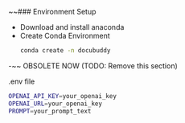 ~~### Environment Setup 
- Download and install anaconda
- Create Conda Environment
    ```bash 
    conda create -n docubuddy
    ```
-~~  OBSOLETE NOW (TODO: Remove this section)

.env file
```bash
OPENAI_API_KEY=your_openai_key
OPENAI_URL=your_openai_key
PROMPT=your_prompt_text
```